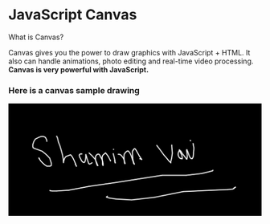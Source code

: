 # JavaScript Canvas

What is Canvas?

Canvas gives you the power to draw graphics with JavaScript + HTML. It also can handle animations, photo editing and real-time video processing. **Canvas is very powerful with JavaScript.**

### Here is a canvas sample drawing

![image](canvas.png)





